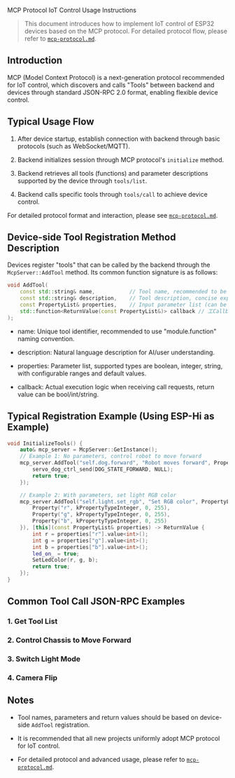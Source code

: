 MCP Protocol IoT Control Usage Instructions


> This document introduces how to implement IoT control of ESP32 devices based on the MCP protocol. For detailed protocol flow, please refer to [`mcp-protocol.md`](./mcp-protocol.md).

## Introduction

MCP (Model Context Protocol) is a next-generation protocol recommended for IoT control, which discovers and calls "Tools" between backend and devices through standard JSON-RPC 2.0 format, enabling flexible device control.

## Typical Usage Flow

1. After device startup, establish connection with backend through basic protocols (such as WebSocket/MQTT).

2. Backend initializes session through MCP protocol's `initialize` method.

3. Backend retrieves all tools (functions) and parameter descriptions supported by the device through `tools/list`.

4. Backend calls specific tools through `tools/call` to achieve device control.

For detailed protocol format and interaction, please see [`mcp-protocol.md`](./mcp-protocol.md).

## Device-side Tool Registration Method Description

Devices register "tools" that can be called by the backend through the `McpServer::AddTool` method. Its common function signature is as follows:

```cpp
void AddTool(
    const std::string& name,           // Tool name, recommended to be unique and hierarchical, e.g. self.dog.forward
    const std::string& description,    // Tool description, concise explanation of functionality for AI model understanding
    const PropertyList& properties,    // Input parameter list (can be empty), supported types: boolean, integer, string
    std::function<ReturnValue(const PropertyList&)> callback // 工Callback implementation when tool is called
);
```

- name: Unique tool identifier, recommended to use "module.function" naming convention.

- description: Natural language description for AI/user understanding.

- properties: Parameter list, supported types are boolean, integer, string, with configurable ranges and default values.

- callback: Actual execution logic when receiving call requests, return value can be bool/int/string.

## Typical Registration Example (Using ESP-Hi as Example)

```cpp
void InitializeTools() {
    auto& mcp_server = McpServer::GetInstance();
    // Example 1: No parameters, control robot to move forward
    mcp_server.AddTool("self.dog.forward", "Robot moves forward", PropertyList(), [this](const PropertyList&) -> ReturnValue {
        servo_dog_ctrl_send(DOG_STATE_FORWARD, NULL);
        return true;
    });

    // Example 2: With parameters, set light RGB color
    mcp_server.AddTool("self.light.set_rgb", "Set RGB color", PropertyList({
        Property("r", kPropertyTypeInteger, 0, 255),
        Property("g", kPropertyTypeInteger, 0, 255),
        Property("b", kPropertyTypeInteger, 0, 255)
    }), [this](const PropertyList& properties) -> ReturnValue {
        int r = properties["r"].value<int>();
        int g = properties["g"].value<int>();
        int b = properties["b"].value<int>();
        led_on_ = true;
        SetLedColor(r, g, b);
        return true;
    });
}
```

## Common Tool Call JSON-RPC Examples

### 1. Get Tool List

### 2. Control Chassis to Move Forward

### 3. Switch Light Mode

### 4. Camera Flip

## Notes

- Tool names, parameters and return values should be based on device-side `AddTool` registration.

- It is recommended that all new projects uniformly adopt MCP protocol for IoT control.

- For detailed protocol and advanced usage, please refer to [`mcp-protocol.md`](./mcp-protocol.md). 